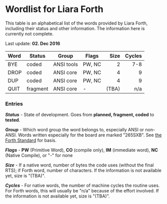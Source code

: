 # Wordlist for Liara Forth

This table is an alphabetical list of the words provided by Liara Forth, including
their status and other information. The information here is currently not
complete. 

Last update: **02. Dec 2016**

| Word        | Status   | Group      | Flags  | Size  | Cycles |
| :---------- | -------- | ---------- | ------ | ----: | -----: | 
| BYE         | coded    | ANSI tools | PW, NC | 2     |    7-8 | 
| DROP        | coded    | ANSI core  | PW, NC | 4     |      9 |
| DUP         | coded    | ANSI core  | PW, NC | 4     |      9 |
| QUIT        | fragment | ANSI core  | -      | (TBA) |    n/a |

### Entries

***Status*** - State of development. Goes from **planned, fragment, coded** to
**tested**.

***Group*** - Which word group the word belongs to, especially ANSI or
non-ANSI. Words written especially for the board are marked "265SXB". See [the
Forth Standard](https://forth-standard.org/) for basis.

***Flags*** - **PW** (Primitive Word), **CO** (compile only), **IM** (immediate word), 
**NC** (Native Compile), or "-" for none

***Size*** - If a native word, number of bytes the code uses (without the final
RTS); if Forth word, number of characters. If the information is not available
yet, size is "(TBA)".

***Cycles*** - For native words, the number of machine cycles the routine uses.
For Forth words, this will usually be "n/a" because of the effort involved.  If
the information is not available yet, size is "(TBA)".
